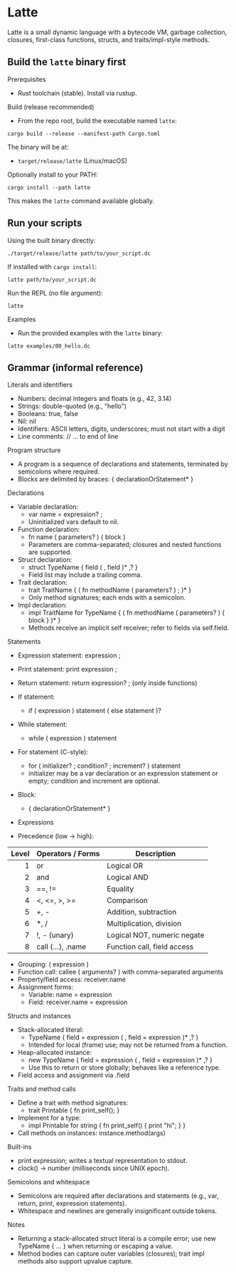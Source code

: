 # Latte

Latte is a small dynamic language with a bytecode VM, garbage collection, closures, first-class functions, structs, and traits/impl-style methods.


## Build the `latte` binary first

Prerequisites
- Rust toolchain (stable). Install via rustup.

Build (release recommended)
- From the repo root, build the executable named `latte`:

```
cargo build --release --manifest-path Cargo.toml
```

The binary will be at:
- `target/release/latte` (Linux/macOS)

Optionally install to your PATH:

```
cargo install --path latte
```

This makes the `latte` command available globally.

## Run your scripts

Using the built binary directly:

```
./target/release/latte path/to/your_script.dc
```

If installed with `cargo install`:

```
latte path/to/your_script.dc
```

Run the REPL (no file argument):

```
latte
```

Examples
- Run the provided examples with the `latte` binary:

```
latte examples/00_hello.dc
```


## Grammar (informal reference)

Literals and identifiers
- Numbers: decimal integers and floats (e.g., 42, 3.14)
- Strings: double-quoted (e.g., "hello")
- Booleans: true, false
- Nil: nil
- Identifiers: ASCII letters, digits, underscores; must not start with a digit
- Line comments: // … to end of line

Program structure
- A program is a sequence of declarations and statements, terminated by semicolons where required.
- Blocks are delimited by braces: { declarationOrStatement* }

Declarations
- Variable declaration:
	- var name = expression? ;
	- Uninitialized vars default to nil.
- Function declaration:
	- fn name ( parameters? ) { block }
	- Parameters are comma-separated; closures and nested functions are supported.
- Struct declaration:
	- struct TypeName { field ( , field )* ,? }
	- Field list may include a trailing comma.
- Trait declaration:
	- trait TraitName { ( fn methodName ( parameters? ) ; )* }
	- Only method signatures; each ends with a semicolon.
- Impl declaration:
	- impl TraitName for TypeName { ( fn methodName ( parameters? ) { block } )* }
	- Methods receive an implicit self receiver; refer to fields via self.field.

Statements
- Expression statement: expression ;
- Print statement: print expression ;
- Return statement: return expression? ; (only inside functions)
- If statement:
	- if ( expression ) statement ( else statement )?
- While statement:
	- while ( expression ) statement
- For statement (C-style):
	- for ( initializer? ; condition? ; increment? ) statement
	- initializer may be a var declaration or an expression statement or empty; condition and increment are optional.
- Block:
	- { declarationOrStatement* }

- Expressions
- Precedence (low → high):

| Level | Operators / Forms              | Description                 |
|------:|--------------------------------|-----------------------------|
| 1     | or                             | Logical OR                  |
| 2     | and                            | Logical AND                 |
| 3     | ==, !=                         | Equality                    |
| 4     | <, <=, >, >=                   | Comparison                  |
| 5     | +, -                           | Addition, subtraction       |
| 6     | *, /                           | Multiplication, division    |
| 7     | !, - (unary)                   | Logical NOT, numeric negate |
| 8     | call (…), .name                | Function call, field access |
- Grouping: ( expression )
- Function call: callee ( arguments? ) with comma-separated arguments
- Property/field access: receiver.name
- Assignment forms:
	- Variable: name = expression
	- Field: receiver.name = expression

Structs and instances
- Stack-allocated literal:
	- TypeName { field = expression ( , field = expression )* ,? }
	- Intended for local (frame) use; may not be returned from a function.
- Heap-allocated instance:
	- new TypeName { field = expression ( , field = expression )* ,? }
	- Use this to return or store globally; behaves like a reference type.
- Field access and assignment via .field

Traits and method calls
- Define a trait with method signatures:
	- trait Printable { fn print_self(); }
- Implement for a type:
	- impl Printable for string { fn print_self() { print "hi"; } }
- Call methods on instances: instance.method(args)

Built-ins
- print expression; writes a textual representation to stdout.
- clock() → number (milliseconds since UNIX epoch).

Semicolons and whitespace
- Semicolons are required after declarations and statements (e.g., var, return, print, expression statements).
- Whitespace and newlines are generally insignificant outside tokens.

Notes
- Returning a stack-allocated struct literal is a compile error; use new TypeName { … } when returning or escaping a value.
- Method bodies can capture outer variables (closures); trait impl methods also support upvalue capture.

